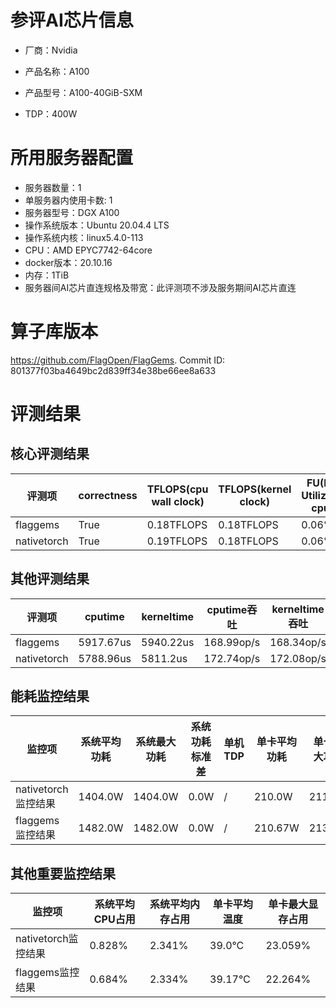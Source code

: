 # 参评AI芯片信息

* 厂商：Nvidia

* 产品名称：A100
* 产品型号：A100-40GiB-SXM
* TDP：400W

# 所用服务器配置

* 服务器数量：1
* 单服务器内使用卡数: 1
* 服务器型号：DGX A100
* 操作系统版本：Ubuntu 20.04.4 LTS
* 操作系统内核：linux5.4.0-113
* CPU：AMD EPYC7742-64core
* docker版本：20.10.16
* 内存：1TiB
* 服务器间AI芯片直连规格及带宽：此评测项不涉及服务期间AI芯片直连

# 算子库版本

https://github.com/FlagOpen/FlagGems. Commit ID: 801377f03ba4649bc2d839ff34e38be66ee8a633

# 评测结果

## 核心评测结果

| 评测项  | correctness | TFLOPS(cpu wall clock) | TFLOPS(kernel clock) | FU(FLOPS Utilization)-cputime | FU-kerneltime |
| ---- | -------------- | -------------- | ------------ | ------ | ----- |
| flaggems | True    | 0.18TFLOPS       | 0.18TFLOPS        | 0.06% | 0.06% |
| nativetorch | True    | 0.19TFLOPS      | 0.18TFLOPS      | 0.06%      | 0.06%    |

## 其他评测结果

| 评测项  | cputime | kerneltime | cputime吞吐 | kerneltime吞吐 | 无预热时延 | 预热后时延 |
| ---- | -------------- | -------------- | ------------ | ------------ | -------------- | -------------- | 
| flaggems | 5917.67us       | 5940.22us        | 168.99op/s | 168.34op/s | 3061884.82us | 5991.7us |
| nativetorch | 5788.96us       | 5811.2us        | 172.74op/s | 172.08op/s | 29267.76us | 5816.68us |

## 能耗监控结果

| 监控项  | 系统平均功耗  | 系统最大功耗  | 系统功耗标准差 | 单机TDP | 单卡平均功耗 | 单卡最大功耗 | 单卡功耗标准差 | 单卡TDP |
| ---- | ------- | ------- | ------- | ----- | ------------ | ------------ | ------------- | ----- |
| nativetorch监控结果 | 1404.0W | 1404.0W | 0.0W   | /     | 210.0W       | 211.0W      | 1.41W        | 400W  |
| flaggems监控结果 | 1482.0W | 1482.0W | 0.0W   | /     | 210.67W       | 213.0W      | 2.62W        | 400W  |

## 其他重要监控结果

| 监控项  | 系统平均CPU占用 | 系统平均内存占用 | 单卡平均温度 | 单卡最大显存占用 |
| ---- | --------- | -------- | ------------ | -------------- |
| nativetorch监控结果 | 0.828%    | 2.341%   | 39.0°C       | 23.059%        |
| flaggems监控结果 | 0.684%    | 2.334%   | 39.17°C       | 22.264%        |
